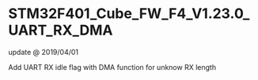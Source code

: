 # STM32F401_Cube_FW_F4_V1.23.0_UART_RX_DMA

update @ 2019/04/01

Add UART RX idle flag with DMA function for unknow RX length
